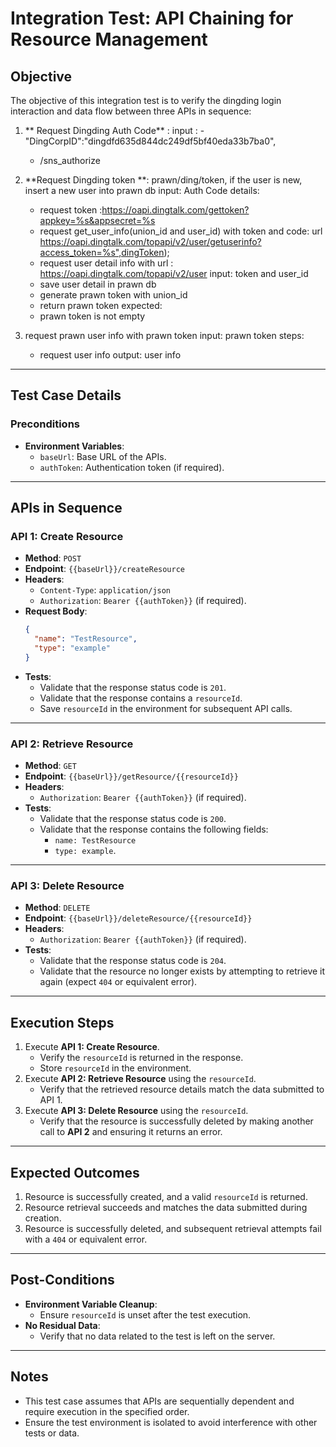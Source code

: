 
# Integration Test: API Chaining for Resource Management
## Objective
The objective of this integration test is to verify the dingding login interaction and data flow between three APIs in sequence:
1. ** Request Dingding Auth Code** : 
   input : 
   -"DingCorpID":"dingdfd635d844dc249df5bf40eda33b7ba0",
   - /sns_authorize

2. **Request Dingding token **: prawn/ding/token, if the user is new, insert a new user into prawn db
    input: Auth Code
   details:
   - request token :https://oapi.dingtalk.com/gettoken?appkey=%s&appsecret=%s
   - request get_user_info(union_id and user_id) with token and code:
     url https://oapi.dingtalk.com/topapi/v2/user/getuserinfo?access_token=%s",dingToken);
   - request user detail info with
      url : https://oapi.dingtalk.com/topapi/v2/user
      input: token and user_id  
   - save user detail in prawn db
   - generate prawn token with union_id
   - return prawn token
   expected:
   - prawn token is not empty
3. request prawn user info with prawn token
   input: prawn token
   steps:
   - request user info
   output: user info
---

## Test Case Details

### Preconditions
- **Environment Variables**:
    - `baseUrl`: Base URL of the APIs.
    - `authToken`: Authentication token (if required).

---

## APIs in Sequence

### API 1: Create Resource
- **Method**: `POST`
- **Endpoint**: `{{baseUrl}}/createResource`
- **Headers**:
    - `Content-Type`: `application/json`
    - `Authorization`: `Bearer {{authToken}}` (if required).
- **Request Body**:
  ```json
  {
    "name": "TestResource",
    "type": "example"
  }
  ```
- **Tests**:
    - Validate that the response status code is `201`.
    - Validate that the response contains a `resourceId`.
    - Save `resourceId` in the environment for subsequent API calls.

---

### API 2: Retrieve Resource
- **Method**: `GET`
- **Endpoint**: `{{baseUrl}}/getResource/{{resourceId}}`
- **Headers**:
    - `Authorization`: `Bearer {{authToken}}` (if required).
- **Tests**:
    - Validate that the response status code is `200`.
    - Validate that the response contains the following fields:
        - `name: TestResource`
        - `type: example`.

---

### API 3: Delete Resource
- **Method**: `DELETE`
- **Endpoint**: `{{baseUrl}}/deleteResource/{{resourceId}}`
- **Headers**:
    - `Authorization`: `Bearer {{authToken}}` (if required).
- **Tests**:
    - Validate that the response status code is `204`.
    - Validate that the resource no longer exists by attempting to retrieve it again (expect `404` or equivalent error).

---

## Execution Steps
1. Execute **API 1: Create Resource**.
    - Verify the `resourceId` is returned in the response.
    - Store `resourceId` in the environment.
2. Execute **API 2: Retrieve Resource** using the `resourceId`.
    - Verify that the retrieved resource details match the data submitted to API 1.
3. Execute **API 3: Delete Resource** using the `resourceId`.
    - Verify that the resource is successfully deleted by making another call to **API 2** and ensuring it returns an error.

---

## Expected Outcomes
1. Resource is successfully created, and a valid `resourceId` is returned.
2. Resource retrieval succeeds and matches the data submitted during creation.
3. Resource is successfully deleted, and subsequent retrieval attempts fail with a `404` or equivalent error.

---

## Post-Conditions
- **Environment Variable Cleanup**:
    - Ensure `resourceId` is unset after the test execution.
- **No Residual Data**:
    - Verify that no data related to the test is left on the server.

---

## Notes
- This test case assumes that APIs are sequentially dependent and require execution in the specified order.
- Ensure the test environment is isolated to avoid interference with other tests or data.
